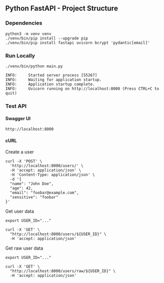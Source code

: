 ## Python FastAPI - Project Structure

### Dependencies
```shell
python3 -m venv venv
./venv/bin/pip install --upgrade pip 
./venv/bin/pip install fastapi uvicorn bcrypt 'pydantic[email]'
```

### Run Locally
```shell
./venv/bin/python main.py

INFO:     Started server process [55267]
INFO:     Waiting for application startup.
INFO:     Application startup complete.
INFO:     Uvicorn running on http://localhost:8000 (Press CTRL+C to quit)
```

### Test API
#### Swagger UI
```
http://localhost:8000
```

#### cURL
Create a user
```shell
curl -X 'POST' \
  'http://localhost:8000/users/' \
  -H 'accept: application/json' \
  -H 'Content-Type: application/json' \
  -d '{
  "name": "John Doe",
  "age": 42,
  "email": "foobar@example.com",
  "sensitive": "foobar"
}'
```

Get user data
```shell
export USER_ID="..."

curl -X 'GET' \
  "http://localhost:8000/users/${USER_ID}" \
  -H 'accept: application/json'
```

Get raw user data
```shell
export USER_ID="..."

curl -X 'GET' \
  "http://localhost:8000/users/raw/${USER_ID}" \
  -H 'accept: application/json'
```
